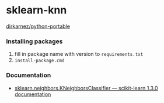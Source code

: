 sklearn-knn
===========
[dirkarnez/python-portable](https://github.com/dirkarnez/python-portable)

### Installing packages
1. fill in package name with version to `requirements.txt`
2. `install-package.cmd`


### Documentation
- [sklearn.neighbors.KNeighborsClassifier — scikit-learn 1.3.0 documentation](https://scikit-learn.org/stable/modules/generated/sklearn.neighbors.KNeighborsClassifier.html)